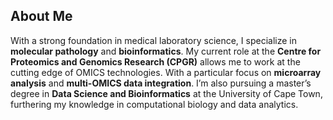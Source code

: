 ## About Me

With a strong foundation in medical laboratory science, I specialize in **molecular pathology** and **bioinformatics**. My current role at the **Centre for Proteomics and Genomics Research (CPGR)** allows me to work at the cutting edge of OMICS technologies. With a particular focus on **microarray analysis** and **multi-OMICS data integration**. I’m also pursuing a master’s degree in **Data Science and Bioinformatics** at the University of Cape Town, furthering my knowledge in computational biology and data analytics.